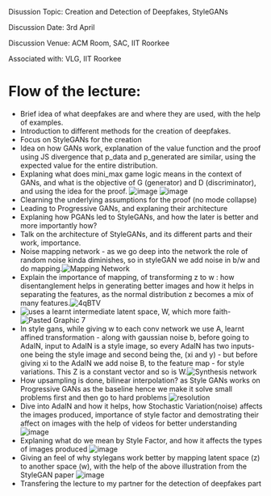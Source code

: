 Disussion Topic: Creation and Detection of Deepfakes, StyleGANs

Discussion Date: 3rd April

Discussion Venue: ACM Room, SAC, IIT Roorkee

Associated with: VLG, IIT Roorkee

# Flow of the lecture:
- Brief idea of what deepfakes are and where they are used, with the help of examples.
- Introduction to different methods for the creation of deepfakes.
- Focus on StyleGANs for the creation
- Idea on how GANs work, explanation of the value function and the proof using JS divergence that p_data and p_generated are similar, using the expected value for the entire distribution.
- Explaning what does mini_max game logic means in the context of GANs, and what is the objective of G (generator) and D (discriminator), and using the idea for the proof.
![image](https://github.com/beingamanforever/Discussions-I-took/assets/121532863/dffd27dd-9380-4466-98f9-6195839c7fa2)
![image](https://github.com/beingamanforever/Discussions-I-took/assets/121532863/ddf99656-20d6-4413-b092-fd77fb36c44a)
- Clearning the underlying assumptions for the proof (no mode collapse)
- Leading to Progressive GANs, and explaning their architecture
- Explaning  how PGANs led to StyleGANs, and how the later is better and more importantly how?
- Talk on the architecture of StyleGANs, and its different parts and their work, importance.
- Noise mapping network - as we go deep into the network the role of random noise kinda diminishes, so in styleGAN we add noise in b/w and do mapping.![Mapping Network](https://github.com/beingamanforever/Discussions-I-took/assets/121532863/a6723bb2-13e4-4a5e-9c79-fc61f8fdb196)
- Explain the importance of mapping, of transforming z to w : how disentanglement helps in generating better images and how it helps in separating the features, as the normal distribution z becomes a mix of many features.![4qBTV](https://github.com/beingamanforever/Discussions-I-took/assets/121532863/1be0d6e6-90e7-47db-8e05-cd25455d0c89)
- ![uses a learnt intermediate latent space, W, which more faith-](https://github.com/beingamanforever/Discussions-I-took/assets/121532863/ba5aa8ac-30c6-41aa-aeed-a7ce0ce5f8ae)
![Pasted Graphic 7](https://github.com/beingamanforever/Discussions-I-took/assets/121532863/c8502f61-cbda-4ffc-903c-8e6eed519e98)
- In style gans, while giving w to each conv network we use A, learnt affined transformation - along with gaussian noise b, before going to AdaIN, input to AdaIN is a style image, so every AdaIN has two inputs- one being the style image and second being the, (xi and y) - but before giving xi to the AdaIN we add noise B, to the feature map - for style variations. This Z is a constant vector and so is W.![Synthesis network](https://github.com/beingamanforever/Discussions-I-took/assets/121532863/4a325647-03cd-4186-b3a9-f9d23b813d78)
- How upsampling is done, bilinear interpolation? as Style GANs works on Progressive GANs as the baseline hence we make it solve small problems first and then go to hard problems
![resolution](https://github.com/beingamanforever/Discussions-I-took/assets/121532863/2beda13c-2b82-4211-968d-ae2a48b5b425)
- Dive into AdaIN and how it helps, how Stochastic Variation(noise) affects the images produced, importance of style factor and demostrating their affect on images with the help of videos for better understanding
   ![image](https://github.com/beingamanforever/Discussions-I-took/assets/121532863/948bcd60-1a0b-4d62-b06c-f0802cfb7e20)
- Explaning what do we mean by Style Factor, and how it affects the types of images produced
  ![image](https://github.com/beingamanforever/Discussions-I-took/assets/121532863/e41fa329-99ae-4ca3-88a5-9c385c45431c)
- Giving an feel of why stylegans work better by mapping latent space (z) to another space (w), with the help of the above illustration from the StyleGAN paper
  ![image](https://github.com/beingamanforever/Discussions-I-took/assets/121532863/bebce439-d2b6-468b-8ef8-5c5153628a36)
- Transfering the lecture to my partner for the detection of deepfakes part


